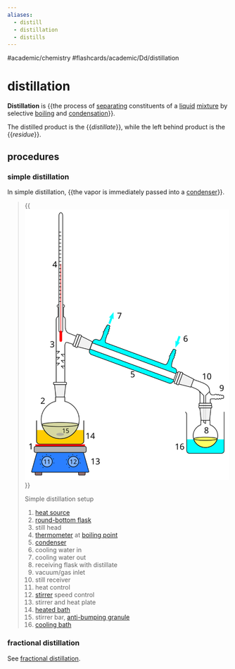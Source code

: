 ```yaml
---
aliases:
  - distill
  - distillation
  - distills
---
```


#academic/chemistry #flashcards/academic/Dd/distillation

# distillation

__Distillation__ is {{the process of [separating](separation%20process.md) constituents of a [liquid](liquid.md) [mixture](mixture.md) by selective [boiling](boiling.md) and [condensation](condensation.md)}}.

The distilled product is the {{_distillate_}}, while the left behind product is the {{_residue_}}.

## procedures

### simple distillation

In simple distillation, {{the vapor is immediately passed into a [condenser](condenser.md)}}.

> {{![Simple distillation setup](../attachments/Simple%20distillation%20apparatus.svg)}}
>
> Simple distillation setup
>
> 1. [heat source](heat.md)
> 2. [round-bottom flask](round-bottom%20flask.md)
> 3. still head
> 4. [thermometer](thermometer.md) at [boiling point](boiling%20point.md)
> 5. [condenser](condenser.md)  
> 6. cooling water in
> 7. cooling water out
> 8. receiving flask with distillate
> 9. vacuum/gas inlet
> 10. still receiver
> 11. heat control
> 12. [stirrer](magnetic%20stirrer.md) speed control
> 13. stirrer and heat plate
> 14. [heated bath](heated%20bath.md)  
> 15. stirrer bar, [anti-bumping granule](boiling%20chip.md)
> 16. [cooling bath](cooling%20bath.md)

### fractional distillation

See [fractional distillation](fractional%20distillation.md).
